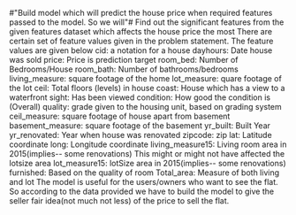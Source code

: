 #"Build model which will predict the house price when required features passed to the model. So we will"#
Find out the significant features from the given features dataset which affects the house price the most There are certain set of feature values given in the problem statement. The feature values are given below
cid: a notation for a house
dayhours: Date house was sold
price: Price is prediction target
room_bed: Number of Bedrooms/House
room_bath: Number of bathrooms/bedrooms
living_measure: square footage of the home
lot_measure: quare footage of the lot
ceil: Total floors (levels) in house
coast: House which has a view to a waterfront
sight: Has been viewed
condition: How good the condition is (Overall)
quality: grade given to the housing unit, based on grading system
ceil_measure: square footage of house apart from basement
basement_measure: square footage of the basement
yr_built: Built Year
yr_renovated: Year when house was renovated
zipcode: zip
lat: Latitude coordinate
long: Longitude coordinate
living_measure15: Living room area in 2015(implies-- some renovations) This might or might not have affected the lotsize area
lot_measure15: lotSize area in 2015(implies-- some renovations)
furnished: Based on the quality of room
Total_area: Measure of both living and lot
The model is useful for the users/owners who want to see the flat. So according to the data provided we have to build the model to give the seller fair idea(not much not less) of the price to sell the flat.
